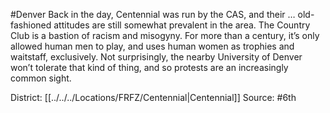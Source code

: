 #Denver 
Back in the day, Centennial was run by the CAS, and their … old-fashioned attitudes are still somewhat prevalent in the area. The Country Club is a bastion of racism and misogyny. For more than a century, it’s only allowed human men to play, and uses human women as trophies and waitstaff, exclusively. Not surprisingly, the nearby University of Denver won’t tolerate that kind of thing, and so protests are an increasingly common sight.

District: [[../../../Locations/FRFZ/Centennial|Centennial]]
Source: #6th